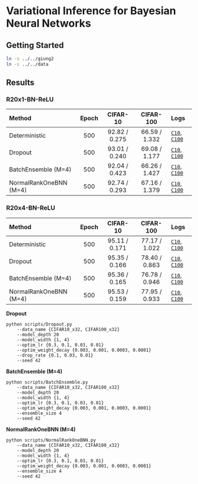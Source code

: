 # Variational Inference for Bayesian Neural Networks

## Getting Started
```bash
ln -s ../../giung2
ln -s ../../data
```

## Results

### R20x1-BN-ReLU
| Method                 | Epoch | CIFAR-10      | CIFAR-100     | Logs |
| :-                     | :-:   | :-:           | :-:           | :-   |
| Deterministic          | 500   | 92.82 / 0.275 | 66.59 / 1.332 | [`C10`](/projects/residual-networks/save/CIFAR10_x32/R20-BN-ReLU/bs-0256_ne-0500_lr-0.10_mo-0.90_wd-0.0010_fp32/42/20230203041033.log), [`C100`](/projects/residual-networks/save/CIFAR100_x32/R20-BN-ReLU/bs-0256_ne-0500_lr-0.10_mo-0.90_wd-0.0010_fp32/42/20230203041342.log)
| Dropout                | 500   | 93.01 / 0.240 | 69.08 / 1.177 | [`C10`](./save/CIFAR10_x32/R20x1-BN-ReLU/Dropout/bs-0256_ne-0500_lr-0.03_mo-0.90_wd-0.0030_drop-0.01_fp32/42/20230216064433.log), [`C100`](./save/CIFAR100_x32/R20x1-BN-ReLU/Dropout/bs-0256_ne-0500_lr-0.30_mo-0.90_wd-0.0001_drop-0.03_fp32/42/20230216091002.log)
| BatchEnsemble (M=4)    | 500   | 92.04 / 0.423 | 66.26 / 1.427 | [`C10`](./save/CIFAR10_x32/R20x1-BN-ReLU/BatchEnsemble/bs-0256_ne-0500_lr-0.30_mo-0.90_wd-0.0001_ens-4_fp32/42/20230215142311.log), [`C100`](./save/CIFAR100_x32/R20x1-BN-ReLU/BatchEnsemble/bs-0256_ne-0500_lr-0.10_mo-0.90_wd-0.0010_ens-4_fp32/42/20230215182058.log)
| NormalRankOneBNN (M=4) | 500   | 92.74 / 0.293 | 67.16 / 1.379 | [`C10`](./save/CIFAR10_x32/R20x1-BN-ReLU/NormalRankOneBNN/bs-0256_ne-0500_lr-0.30_mo-0.90_wd-0.0003_ens-4_std-0.0100_fp32/42/20230215154532.log), [`C100`](./save/CIFAR100_x32/R20x1-BN-ReLU/NormalRankOneBNN/bs-0256_ne-0500_lr-0.30_mo-0.90_wd-0.0003_ens-4_std-0.0100_fp32/42/20230215233017.log)

### R20x4-BN-ReLU
| Method                 | Epoch | CIFAR-10      | CIFAR-100     | Logs |
| :-                     | :-:   | :-:           | :-:           | :-   |
| Deterministic          | 500   | 95.11 / 0.171 | 77.17 / 1.022 | [`C10`](/projects/residual-networks/save/CIFAR10_x32/R20x4-BN-ReLU/bs-0256_ne-0500_lr-0.03_mo-0.90_wd-0.0030_fp32/42/20230204011718.log), [`C100`](/projects/residual-networks/save/CIFAR100_x32/R20x4-BN-ReLU/bs-0256_ne-0500_lr-0.10_mo-0.90_wd-0.0010_fp32/42/20230203221028.log)
| Dropout                | 500   | 95.35 / 0.166 | 78.40 / 0.863 | [`C10`](./save/CIFAR10_x32/R20x4-BN-ReLU/Dropout/bs-0256_ne-0500_lr-0.01_mo-0.90_wd-0.0030_drop-0.01_fp32/42/20230216113735.log), [`C100`](./save/CIFAR100_x32/R20x4-BN-ReLU/Dropout/bs-0256_ne-0500_lr-0.03_mo-0.90_wd-0.0030_drop-0.03_fp32/42/20230216145050.log)
| BatchEnsemble (M=4)    | 500   | 95.36 / 0.165 | 76.78 / 0.946 | [`C10`](./save/CIFAR10_x32/R20x4-BN-ReLU/BatchEnsemble/bs-0256_ne-0500_lr-0.03_mo-0.90_wd-0.0030_ens-4_fp32/42/20230215010039.log), [`C100`](./save/CIFAR100_x32/R20x4-BN-ReLU/BatchEnsemble/bs-0256_ne-0500_lr-0.03_mo-0.90_wd-0.0030_ens-4_fp32/42/20230215181920.log)
| NormalRankOneBNN (M=4) | 500   | 95.53 / 0.159 | 77.95 / 0.933 | [`C10`](./save/CIFAR10_x32/R20x4-BN-ReLU/NormalRankOneBNN/bs-0256_ne-0500_lr-0.10_mo-0.90_wd-0.0010_ens-4_std-0.0100_fp32/42/20230215085242.log), [`C100`](./save/CIFAR100_x32/R20x4-BN-ReLU/NormalRankOneBNN/bs-0256_ne-0500_lr-0.10_mo-0.90_wd-0.0010_ens-4_std-0.0100_fp32/42/20230216055323.log)

**Dropout**
```
python scripts/Dropout.py
    --data_name {CIFAR10_x32, CIFAR100_x32}
    --model_depth 20
    --model_width {1, 4}
    --optim_lr {0.3, 0.1, 0.03, 0.01}
    --optim_weight_decay {0.003, 0.001, 0.0003, 0.0001}
    --drop_rate {0.1, 0.03, 0.01}
    --seed 42
```

**BatchEnsemble (M=4)**
```
python scripts/BatchEnsemble.py
    --data_name {CIFAR10_x32, CIFAR100_x32}
    --model_depth 20
    --model_width {1, 4}
    --optim_lr {0.3, 0.1, 0.03, 0.01}
    --optim_weight_decay {0.003, 0.001, 0.0003, 0.0001}
    --ensemble_size 4
    --seed 42
```

**NormalRankOneBNN (M=4)**
```
python scripts/NormalRankOneBNN.py
    --data_name {CIFAR10_x32, CIFAR100_x32}
    --model_depth 20
    --model_width {1, 4}
    --optim_lr {0.3, 0.1, 0.03, 0.01}
    --optim_weight_decay {0.003, 0.001, 0.0003, 0.0001}
    --ensemble_size 4
    --seed 42
```

